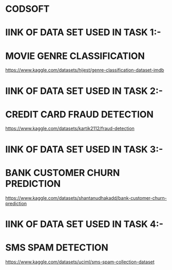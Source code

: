 # CODSOFT
# lINK OF DATA SET USED IN TASK 1:-
# MOVIE GENRE CLASSIFICATION
https://www.kaggle.com/datasets/hijest/genre-classification-dataset-imdb
# lINK OF DATA SET USED IN TASK 2:-
# CREDIT CARD FRAUD DETECTION
https://www.kaggle.com/datasets/kartik2112/fraud-detection
# lINK OF DATA SET USED IN TASK 3:-
# BANK CUSTOMER CHURN PREDICTION
https://www.kaggle.com/datasets/shantanudhakadd/bank-customer-churn-prediction
# lINK OF DATA SET USED IN TASK 4:-
# SMS SPAM DETECTION
 https://www.kaggle.com/datasets/uciml/sms-spam-collection-dataset
